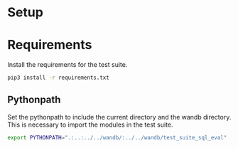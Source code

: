 # Setup

# Requirements
Install the requirements for the test suite.

```bash
pip3 install -r requirements.txt
```

## Pythonpath
Set the pythonpath to include the current directory and the wandb directory. This is necessary to import the modules in the test suite.

```bash
export PYTHONPATH=".:..:../../wandb/:../../wandb/test_suite_sql_eval"
```

